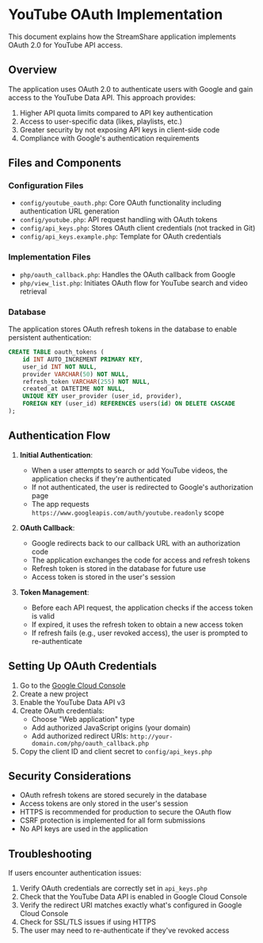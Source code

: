 # YouTube OAuth Implementation

This document explains how the StreamShare application implements OAuth 2.0 for YouTube API access.

## Overview

The application uses OAuth 2.0 to authenticate users with Google and gain access to the YouTube Data API. This approach provides:

1. Higher API quota limits compared to API key authentication
2. Access to user-specific data (likes, playlists, etc.)
3. Greater security by not exposing API keys in client-side code
4. Compliance with Google's authentication requirements

## Files and Components

### Configuration Files

- `config/youtube_oauth.php`: Core OAuth functionality including authentication URL generation
- `config/youtube.php`: API request handling with OAuth tokens
- `config/api_keys.php`: Stores OAuth client credentials (not tracked in Git)
- `config/api_keys.example.php`: Template for OAuth credentials

### Implementation Files

- `php/oauth_callback.php`: Handles the OAuth callback from Google
- `php/view_list.php`: Initiates OAuth flow for YouTube search and video retrieval

### Database

The application stores OAuth refresh tokens in the database to enable persistent authentication:

```sql
CREATE TABLE oauth_tokens (
    id INT AUTO_INCREMENT PRIMARY KEY,
    user_id INT NOT NULL,
    provider VARCHAR(50) NOT NULL,
    refresh_token VARCHAR(255) NOT NULL,
    created_at DATETIME NOT NULL,
    UNIQUE KEY user_provider (user_id, provider),
    FOREIGN KEY (user_id) REFERENCES users(id) ON DELETE CASCADE
);
```

## Authentication Flow

1. **Initial Authentication**:
   - When a user attempts to search or add YouTube videos, the application checks if they're authenticated
   - If not authenticated, the user is redirected to Google's authorization page
   - The app requests `https://www.googleapis.com/auth/youtube.readonly` scope

2. **OAuth Callback**:
   - Google redirects back to our callback URL with an authorization code
   - The application exchanges the code for access and refresh tokens
   - Refresh token is stored in the database for future use
   - Access token is stored in the user's session

3. **Token Management**:
   - Before each API request, the application checks if the access token is valid
   - If expired, it uses the refresh token to obtain a new access token
   - If refresh fails (e.g., user revoked access), the user is prompted to re-authenticate

## Setting Up OAuth Credentials

1. Go to the [Google Cloud Console](https://console.cloud.google.com/)
2. Create a new project
3. Enable the YouTube Data API v3
4. Create OAuth credentials:
   - Choose "Web application" type
   - Add authorized JavaScript origins (your domain)
   - Add authorized redirect URIs: `http://your-domain.com/php/oauth_callback.php`
5. Copy the client ID and client secret to `config/api_keys.php`

## Security Considerations

- OAuth refresh tokens are stored securely in the database
- Access tokens are only stored in the user's session
- HTTPS is recommended for production to secure the OAuth flow
- CSRF protection is implemented for all form submissions
- No API keys are used in the application

## Troubleshooting

If users encounter authentication issues:
1. Verify OAuth credentials are correctly set in `api_keys.php`
2. Check that the YouTube Data API is enabled in Google Cloud Console
3. Verify the redirect URI matches exactly what's configured in Google Cloud Console
4. Check for SSL/TLS issues if using HTTPS
5. The user may need to re-authenticate if they've revoked access 
